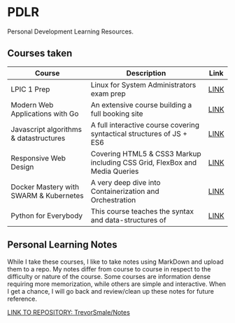 # PDLR
Personal Development Learning Resources. 

## Courses taken

| Course | Description | Link |
| --- | --- | --- |
| LPIC 1 Prep | Linux for System Administrators exam prep | [LINK](https://www.udemy.com/course/prep-for-the-lpic-1-exam-101-500-linux-system-administrator/) |
| Modern Web Applications with Go | An extensive course building a full booking site | [LINK](https://www.udemy.com/course/building-modern-web-applications-with-go/learn/lecture/22910158?start=0#overview) |
| Javascript algorithms & datastructures | A full interactive course covering syntactical structures of JS + ES6 | [LINK](https://www.freecodecamp.org/learn/javascript-algorithms-and-data-structures/) |
| Responsive Web Design | Covering HTML5 & CSS3 Markup including CSS Grid, FlexBox and Media Queries | [LINK](https://www.freecodecamp.org/learn/2022/responsive-web-design/) |
| Docker Mastery with SWARM & Kubernetes | A very deep dive into Containerization and Orchestration | [LINK](https://www.udemy.com/course/docker-mastery/learn/lecture/6762268?start=0#overview) |
| Python for Everybody | This course teaches the syntax and data-structures of  | [LINK](https://www.udemy.com/course/docker-mastery/learn/lecture/6762268?start=0#overview) |

## Personal Learning Notes
While I take these courses, I like to take notes using MarkDown and upload them to a repo. My notes differ from course to course in respect to the difficulty or nature of the course. Some courses are information dense requiring more memorization, while others are simple and interactive. When I get a chance, I will go back and review/clean up these notes for future reference.

[LINK TO REPOSITORY: TrevorSmale/Notes](https://github.com/TrevorSmale/Notes)